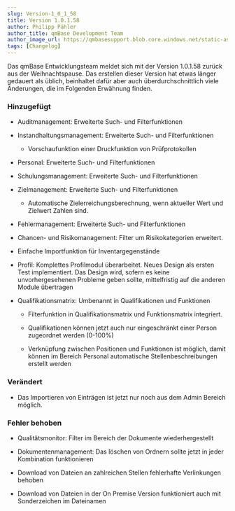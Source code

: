 ```yaml
---
slug: Version-1_0_1_58
title: Version 1.0.1.58
author: Philipp Pähler
author_title: qmBase Development Team
author_image_url: https://qmbasesupport.blob.core.windows.net/static-assets/img/persons/paehler_round.png
tags: [Changelog]
---
```

Das qmBase Entwicklungsteam meldet sich mit der Version 1.0.1.58 zurück aus der Weihnachtspause. Das erstellen dieser Version hat etwas länger gedauert als üblich, beinhaltet dafür aber auch überdurchschnittlich viele Änderungen, die im Folgenden Erwähnung finden.

### Hinzugefügt

*   Auditmanagement: Erweiterte Such- und Filterfunktionen

*   Instandhaltungsmanagement: Erweiterte Such- und Filterfunktionen

    *   Vorschaufunktion einer Druckfunktion von Prüfprotokollen

*   Personal: Erweiterte Such- und Filterfunktionen

*   Schulungsmanagement: Erweiterte Such- und Filterfunktionen

*   Zielmanagement: Erweiterte Such- und Filterfunktionen

    *   Automatische Zielerreichungsberechnung, wenn aktueller Wert und Zielwert Zahlen sind.

*   Fehlermanagement: Erweiterte Such- und Filterfunktionen

*   Chancen- und Risikomanagement: Filter um Risikokategorien erweitert.

*   Einfache Importfunktion für Inventargegenstände

*   Profil: Komplettes Profilmodul überarbeitet. Neues Design als ersten Test implementiert. Das Design wird, sofern es keine unvorhergesehenen Probleme geben sollte, mittelfristig auf die anderen Module übertragen

*   Qualifikationsmatrix: Umbenannt in Qualifikationen und Funktionen

    *   Filterfunktion in Qualifikationsmatrix und Funktionsmatrix integriert.

    *   Qualifikationen können jetzt auch nur eingeschränkt einer Person zugeordnet werden (0-100%) 

    *   Verknüpfung zwischen Positionen und Funktionen ist möglich, damit können im Bereich Personal automatische Stellenbeschreibungen erstellt werden

### Verändert

*   Das Importieren von Einträgen ist jetzt nur noch aus dem Admin Bereich möglich.

### Fehler behoben

*   Qualitätsmonitor: Filter im Bereich der Dokumente wiederhergestellt

*   Dokumentenmanagement: Das löschen von Ordnern sollte jetzt in jeder Kombination funktionieren

*   Download von Dateien an zahlreichen Stellen fehlerhafte Verlinkungen behoben

*   Download von Dateien in der On Premise Version funktioniert auch mit Sonderzeichen im Dateinamen